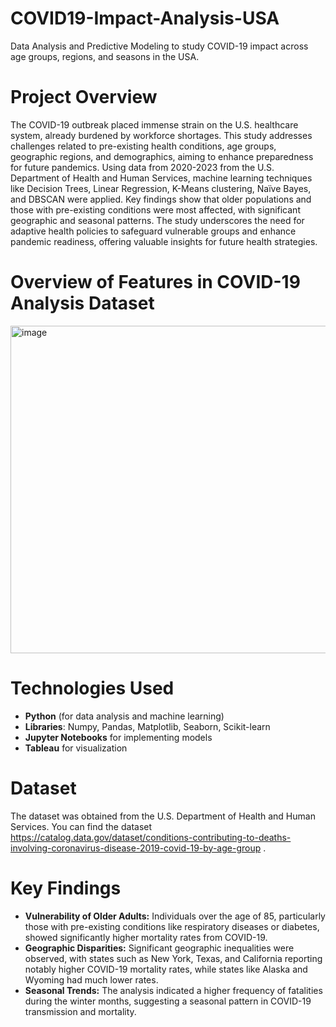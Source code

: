 # COVID19-Impact-Analysis-USA
Data Analysis and Predictive Modeling to study COVID-19 impact across age groups, regions, and seasons in the USA.

# Project Overview
The COVID-19 outbreak placed immense strain on the U.S. healthcare system, already burdened by workforce shortages. This study addresses challenges related to pre-existing health conditions, age groups, geographic regions, and demographics, aiming to enhance preparedness for future pandemics. Using data from 2020-2023 from the U.S. Department of Health and Human Services, machine learning techniques like Decision Trees, Linear Regression, K-Means clustering, Naïve Bayes, and DBSCAN were applied. Key findings show that older populations and those with pre-existing conditions were most affected, with significant geographic and seasonal patterns. The study underscores the need for adaptive health policies to safeguard vulnerable groups and enhance pandemic readiness, offering valuable insights for future health strategies.

# Overview of Features in COVID-19 Analysis Dataset
<img width="524" alt="image" src="https://github.com/user-attachments/assets/32e3d8b9-ecec-405b-9af5-a5c4044d94c1">

# Technologies Used
- **Python** (for data analysis and machine learning)
- **Libraries**: Numpy, Pandas, Matplotlib, Seaborn, Scikit-learn
- **Jupyter Notebooks** for implementing models
- **Tableau** for visualization

# Dataset
The dataset was obtained from the U.S. Department of Health and Human Services. You can find the dataset https://catalog.data.gov/dataset/conditions-contributing-to-deaths-involving-coronavirus-disease-2019-covid-19-by-age-group .

# Key Findings
- **Vulnerability of Older Adults:** Individuals over the age of 85, particularly those with pre-existing conditions like respiratory diseases or diabetes, showed significantly higher mortality rates from COVID-19.
- **Geographic Disparities:** Significant geographic inequalities were observed, with states such as New York, Texas, and California reporting notably higher COVID-19 mortality rates, while states like Alaska and Wyoming had much lower rates.
- **Seasonal Trends:** The analysis indicated a higher frequency of fatalities during the winter months, suggesting a seasonal pattern in COVID-19 transmission and mortality.


